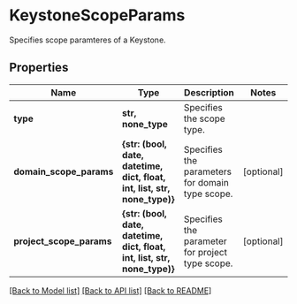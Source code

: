 # KeystoneScopeParams

Specifies scope paramteres of a Keystone.

## Properties
Name | Type | Description | Notes
------------ | ------------- | ------------- | -------------
**type** | **str, none_type** | Specifies the scope type. | 
**domain_scope_params** | **{str: (bool, date, datetime, dict, float, int, list, str, none_type)}** | Specifies the parameters for domain type scope. | [optional] 
**project_scope_params** | **{str: (bool, date, datetime, dict, float, int, list, str, none_type)}** | Specifies the parameter for project type scope. | [optional] 

[[Back to Model list]](../README.md#documentation-for-models) [[Back to API list]](../README.md#documentation-for-api-endpoints) [[Back to README]](../README.md)


